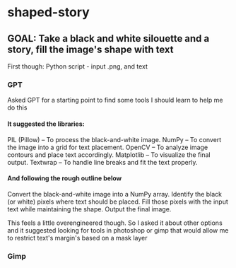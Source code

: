 # shaped-story
## GOAL: Take a black and white silouette and a story, fill the image's shape with text 
First though: Python script - input .png, and text

### GPT
Asked GPT for a starting point to find some tools I should learn to help me do this
#### It suggested the libraries:
PIL (Pillow) – To process the black-and-white image.
NumPy – To convert the image into a grid for text placement.
OpenCV – To analyze image contours and place text accordingly.
Matplotlib – To visualize the final output.
Textwrap – To handle line breaks and fit the text properly.
#### And following the rough outline below
Convert the black-and-white image into a NumPy array.
Identify the black (or white) pixels where text should be placed.
Fill those pixels with the input text while maintaining the shape.
Output the final image.

This feels a little overengineered though. So I asked it about other options and it suggested looking for tools in photoshop or gimp that would allow me to restrict text's margin's based on a mask layer
### Gimp
